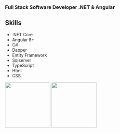 ### Full Stack Software Developer .NET & Angular 

## Skills    
- .NET Core
- Angular 8+ 
- C#
- Dapper
- Entity Framework
- Sqlserver
- TypeScript 
- Html
- CSS

<div>   
   <img src="https://user-images.githubusercontent.com/10377511/167936654-6b7f3402-20e4-4f81-a0fe-939c7bff8b5d.gif" width="150" height="150"/>
   <img src="https://user-images.githubusercontent.com/10377511/167945496-bdea4469-b617-4ffb-8343-48b853e2887e.gif" width="150" height="150"/>

</div>



<!-- **leoramos182/leoramos182** is a ✨ _special_ ✨ repository because its `README.md` (this file) appears on your GitHub profile.

Here are some ideas to get you started:

- 🔭 I’m currently working on ...
- 🌱 I’m currently learning ...
- 👯 I’m looking to collaborate on ...
- 🤔 I’m looking for help with ...
- 💬 Ask me about ...
- 📫 How to reach me: ...
- 😄 Pronouns: ...
- ⚡ Fun fact: ...
-->
